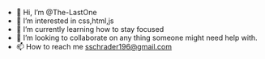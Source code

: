 - 👋 Hi, I’m @The-LastOne
- 👀 I’m interested in css,html,js
- 🌱 I’m currently learning how to stay focused
- 💞️ I’m looking to collaborate on any thing someone might need help with.
- 📫 How to reach me sschrader196@gmail.com

<!---
The-LastOne/The-LastOne is a ✨ special ✨ repository because its `README.md` (this file) appears on your GitHub profile.
You can click the Preview link to take a look at your changes.
--->
